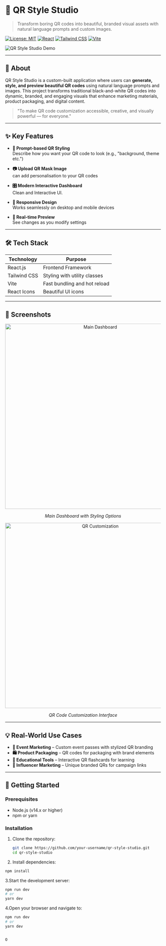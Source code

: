 # 🚀 QR Style Studio

> Transform boring QR codes into beautiful, branded visual assets with natural language prompts and custom images.

[![License: MIT](https://img.shields.io/badge/License-MIT-blue.svg)](https://opensource.org/licenses/MIT)
[![React](https://img.shields.io/badge/React-v18.2.0-blue)](https://reactjs.org/)
[![Tailwind CSS](https://img.shields.io/badge/Tailwind_CSS-v3.3.3-38B2AC)](https://tailwindcss.com/)
[![Vite](https://img.shields.io/badge/Vite-v4.4.9-646CFF)](https://vitejs.dev/)

![QR Style Studio Demo](./assets/qr-style-demo.png)

---

## 🎯 About

QR Style Studio is a custom-built application where users can **generate, style, and preview beautiful QR codes** using natural language prompts and images. This project transforms traditional black-and-white QR codes into dynamic, branded, and engaging visuals that enhance marketing materials, product packaging, and digital content.

> "To make QR code customization accessible, creative, and visually powerful — for everyone."

---

## ✨ Key Features

- **🎨 Prompt-based QR Styling**  
  Describe how you want your QR code to look (e.g., "background, theme etc.")

- **📷 Upload QR Mask Image**  
  can add personalisation to your QR codes

- **🎛️ Modern Interactive Dashboard**  
  Clean and Interactive UI.

- **📱 Responsive Design**  
  Works seamlessly on desktop and mobile devices

- **🔄 Real-time Preview**  
  See changes as you modify settings

---

## 🛠️ Tech Stack

| Technology   | Purpose                      |
|--------------|------------------------------|
| React.js     | Frontend Framework           |
| Tailwind CSS | Styling with utility classes |
| Vite         | Fast bundling and hot reload |
| React Icons  | Beautiful UI icons           |

---

## 📸 Screenshots

<div align="center">
  <img src="![image](https://github.com/user-attachments/assets/0444b73e-54aa-445d-a1df-dc1e0e2f4cc9)
" alt="Main Dashboard" width="600"/>
  <p><em>Main Dashboard with Styling Options</em></p>
  
  <img src="./assets/qr-customization.png" alt="QR Customization" width="600"/>
  <p><em>QR Code Customization Interface</em></p>
</div>

---

## 💡 Real-World Use Cases

- **🎫 Event Marketing** – Custom event passes with stylized QR branding  
- **🛍️ Product Packaging** – QR codes for packaging with brand elements  
- **🏫 Educational Tools** – Interactive QR flashcards for learning  
- **📣 Influencer Marketing** – Unique branded QRs for campaign links  

---

## 🚀 Getting Started

### Prerequisites

- Node.js (v14.x or higher)
- npm or yarn

### Installation

1. Clone the repository:
   ```bash
   git clone https://github.com/your-username/qr-style-studio.git
   cd qr-style-studio
   ```
2. Install dependencies:
 ```bash
npm install
```
3.Start the development server:
```bash
npm run dev
# or
yarn dev
```
4.Open your browser and navigate to:
```bash
npm run dev
# or
yarn dev
```
```vbnet

O

```
